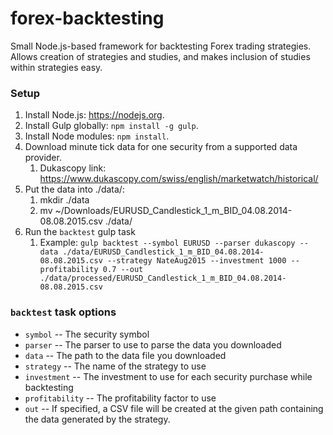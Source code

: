 forex-backtesting
=================
Small Node.js-based framework for backtesting Forex trading strategies. Allows creation of strategies and studies, and makes inclusion of studies within strategies easy.

### Setup

1. Install Node.js: https://nodejs.org.
1. Install Gulp globally: `npm install -g gulp`.
1. Install Node modules: `npm install`.
1. Download minute tick data for one security from a supported data provider.
    1. Dukascopy link: https://www.dukascopy.com/swiss/english/marketwatch/historical/
1. Put the data into ./data/:
    1. mkdir ./data
    1. mv ~/Downloads/EURUSD_Candlestick_1_m_BID_04.08.2014-08.08.2015.csv ./data/
1. Run the `backtest` gulp task
    1. Example: `gulp backtest --symbol EURUSD --parser dukascopy --data ./data/EURUSD_Candlestick_1_m_BID_04.08.2014-08.08.2015.csv --strategy NateAug2015 --investment 1000 --profitability 0.7 --out ./data/processed/EURUSD_Candlestick_1_m_BID_04.08.2014-08.08.2015.csv`

### `backtest` task options

* `symbol` -- The security symbol
* `parser` -- The parser to use to parse the data you downloaded
* `data` -- The path to the data file you downloaded
* `strategy` -- The name of the strategy to use
* `investment` -- The investment to use for each security purchase while backtesting
* `profitability` -- The profitability factor to use
* `out` -- If specified, a CSV file will be created at the given path containing the data generated by the strategy.
